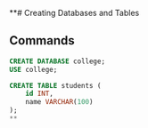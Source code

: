 **# Creating Databases and Tables

## Commands
```sql
CREATE DATABASE college;
USE college;

CREATE TABLE students (
    id INT,
    name VARCHAR(100)
);
**
